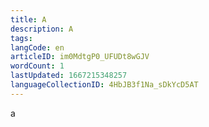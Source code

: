 ```yaml
---
title: A
description: A
tags: 
langCode: en
articleID: im0MdtgP0_UFUDt8wGJV
wordCount: 1
lastUpdated: 1667215348257
languageCollectionID: 4HbJB3f1Na_sDkYcD5AT
---
```


a
